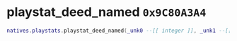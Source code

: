 # playstat_deed_named `0x9C80A3A4`

```lua
natives.playstats.playstat_deed_named(_unk0 --[[ integer ]], _unk1 --[[ integer ]], _unk2 --[[ integer ]], _unk3 --[[ integer ]], _unk4 --[[ integer ]])
```